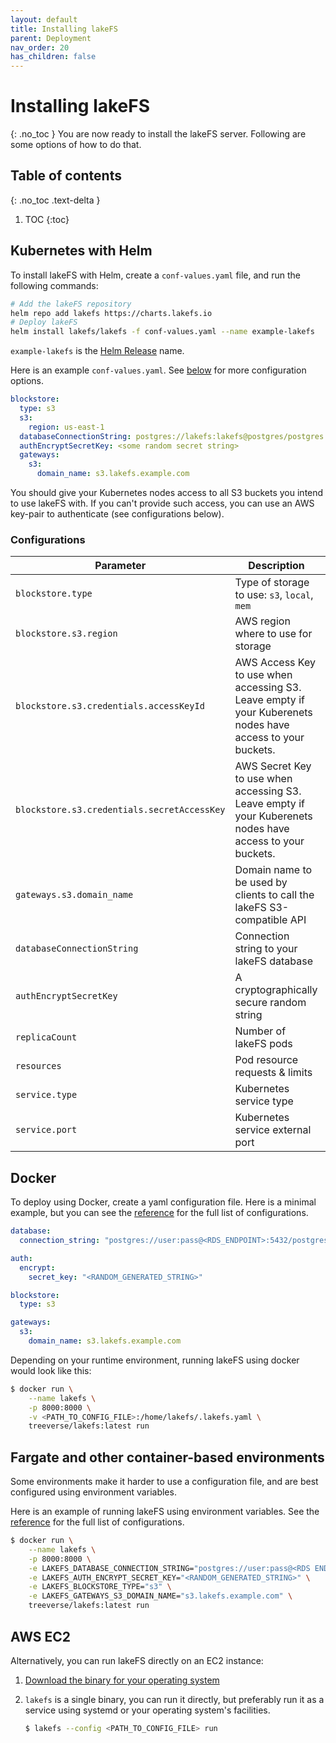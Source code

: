 ```yaml
---
layout: default
title: Installing lakeFS
parent: Deployment
nav_order: 20
has_children: false
---
```


# Installing lakeFS
{: .no_toc }
You are now ready to install the lakeFS server. Following are some options of how to do that.

## Table of contents
{: .no_toc .text-delta }

1. TOC
{:toc}

## Kubernetes with Helm

To install lakeFS with Helm, create a `conf-values.yaml` file, and run the following commands:

```bash
# Add the lakeFS repository
helm repo add lakefs https://charts.lakefs.io
# Deploy lakeFS
helm install lakefs/lakefs -f conf-values.yaml --name example-lakefs
```

`example-lakefs` is the [Helm Release](https://helm.sh/docs/intro/using_helm/#three-big-concepts) name.

Here is an example `conf-values.yaml`. See [below](#configurations) for more configuration options.

```yaml
blockstore:
  type: s3
  s3:
    region: us-east-1
  databaseConnectionString: postgres://lakefs:lakefs@postgres/postgres
  authEncryptSecretKey: <some random secret string>
  gateways:
    s3:
      domain_name: s3.lakefs.example.com
```

You should give your Kubernetes nodes access to all S3 buckets you intend to use lakeFS with.
If you can't provide such access, you can use an AWS key-pair to authenticate (see configurations below). 

### Configurations

| **Parameter**                               | **Description**                                                                                            | **Default** |
|---------------------------------------------|------------------------------------------------------------------------------------------------------------|-------------|
| `blockstore.type`                           | Type of storage to use: `s3`, `local`, `mem`                                                               |             |
| `blockstore.s3.region`                      | AWS region where to use for storage                                                                        |             |
| `blockstore.s3.credentials.accessKeyId`     | AWS Access Key to use when accessing S3. Leave empty if your Kuberenets nodes have access to your buckets. |             |
| `blockstore.s3.credentials.secretAccessKey` | AWS Secret Key to use when accessing S3. Leave empty if your Kuberenets nodes have access to your buckets. |             |
| `gateways.s3.domain_name` | Domain name to be used by clients to call the lakeFS S3-compatible API |             |
| `databaseConnectionString`                  | Connection string to your lakeFS database                                                                  |             |
| `authEncryptSecretKey`                      | A cryptographically secure random string                                                                   |             |
| `replicaCount`                              | Number of lakeFS pods                                                                                      | `1`         |
| `resources`                                 | Pod resource requests & limits                                                                             | `{}`        |
| `service.type`                              | Kubernetes service type                                                                                   | ClusterIP   |
| `service.port`                              | Kubernetes service external port                                                                           | 80          |

## Docker
To deploy using Docker, create a yaml configuration file.
Here is a minimal example, but you can see the [reference](../reference/configuration.md) for the full list of configurations.

```yaml
database:
  connection_string: "postgres://user:pass@<RDS_ENDPOINT>:5432/postgres"

auth:
  encrypt:
    secret_key: "<RANDOM_GENERATED_STRING>"

blockstore:
  type: s3

gateways:
  s3:
    domain_name: s3.lakefs.example.com
```

Depending on your runtime environment, running lakeFS using docker would look like this:

```sh
$ docker run \
    --name lakefs \
    -p 8000:8000 \
    -v <PATH_TO_CONFIG_FILE>:/home/lakefs/.lakefs.yaml \
    treeverse/lakefs:latest run
```

## Fargate and other container-based environments

Some environments make it harder to use a configuration file, and are best configured using environment variables.

Here is an example of running lakeFS using environment variables. See the [reference](../reference/configuration.md#using-environment-variables) for the full list of configurations.

```sh
$ docker run \
    --name lakefs \
    -p 8000:8000 \
    -e LAKEFS_DATABASE_CONNECTION_STRING="postgres://user:pass@<RDS ENDPOINT>..." \
    -e LAKEFS_AUTH_ENCRYPT_SECRET_KEY="<RANDOM_GENERATED_STRING>" \
    -e LAKEFS_BLOCKSTORE_TYPE="s3" \
    -e LAKEFS_GATEWAYS_S3_DOMAIN_NAME="s3.lakefs.example.com" \
    treeverse/lakefs:latest run
```

## AWS EC2

Alternatively, you can run lakeFS directly on an EC2 instance:

1. [Download the binary for your operating system](../downloads.md)
2. `lakefs` is a single binary, you can run it directly, but preferably run it as a service using systemd or your operating system's facilities.

   ```bash
   $ lakefs --config <PATH_TO_CONFIG_FILE> run
   ``` 